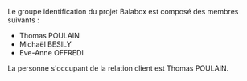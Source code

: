 Le groupe identification du projet Balabox est composé des membres suivants : 

- Thomas POULAIN
- Michaël BESILY
- Eve-Anne OFFREDI

La personne s'occupant de la relation client est Thomas POULAIN.